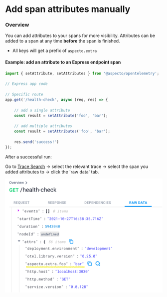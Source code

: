 # Add span attributes manually

### Overview

You can add attributes to your spans for more visibility. Attributes can be added to a span at any time **before** the span is finished.

* All keys will get a prefix of `aspecto.extra`

#### Example: add an attribute to an Express endpoint span&#x20;

```javascript
import { setAttribute, setAttributes } from '@aspecto/opentelemetry';

// Express app code

// Specific route   
app.get('/health-check', async (req, res) => {

    // add a single attribute
    const result = setAttribute('foo', 'bar');
    
    // add multiple attributes
    const result = setAttributes('foo', 'bar');
    
    res.send('success!')
});


```

After a successful run:

Go to [Trace Search](../../../../observability-debugging/untitled/) -> select the relevant trace -> select the span you added attributes to -> click the 'raw data' tab.

![](<../../../../.gitbook/assets/Screen Shot 2021-10-28 at 13.41.53.png>)
